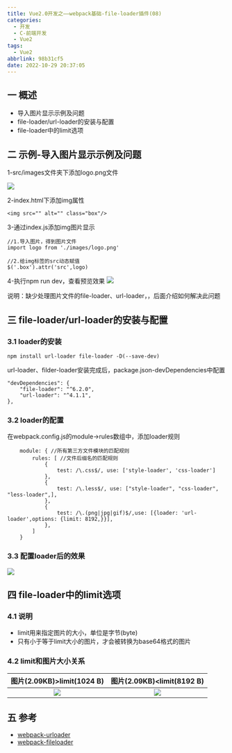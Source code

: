 ```yaml
---
title: Vue2.0开发之——webpack基础-file-loader插件(08)
categories:
  - 开发
  - C-前端开发
  - Vue2
tags:
  - Vue2
abbrlink: 98b31cf5
date: 2022-10-29 20:37:05
---
```

## 一 概述

* 导入图片显示示例及问题
* file-loader/url-loader的安装与配置
* file-loader中的limit选项

<!--more-->

## 二 示例-导入图片显示示例及问题

1-src/images文件夹下添加logo.png文件

![][1]

2-index.html下添加img属性

```
<img src="" alt="" class="box"/>
```

3-通过index.js添加img图片显示

```
//1.导入图片，得到图片文件
import logo from './images/logo.png'

//2.给img标签的src动态赋值
$('.box').attr('src',logo)
```

4-执行npm run dev，查看预览效果
![][2]

说明：缺少处理图片文件的file-loader、url-loader，，后面介绍如何解决此问题

## 三 file-loader/url-loader的安装与配置

### 3.1 loader的安装

```
npm install url-loader file-loader -D(--save-dev)
```

url-loader、filder-loader安装完成后，package.json-devDependencies中配置

```
"devDependencies": {
    "file-loader": "^6.2.0",
    "url-loader": "^4.1.1",
},
```

### 3.2 loader的配置

在webpack.config.js的module->rules数组中，添加loader规则

```
    module: { //所有第三方文件模块的匹配规则
        rules: [ //文件后缀名的匹配规则
            {
                test: /\.css$/, use: ['style-loader', 'css-loader']
            },
            {
                test: /\.less$/, use: ["style-loader", "css-loader", "less-loader",],
            },
            {
                test: /\.(png|jpg|gif)$/,use: [{loader: 'url-loader',options: {limit: 8192,}}],
            },
        ]
    }
```

### 3.3 配置loader后的效果
![][3]

## 四 file-loader中的limit选项

### 4.1 说明

* limit用来指定图片的大小，单位是字节(byte)
* 只有小于等于limit大小的图片，才会被转换为base64格式的图片

### 4.2 limit和图片大小关系

| 图片(2.09KB)>limit(1024 B) | 图片(2.09KB)<limit(8192 B) |
| :------------------------: | :------------------------: |
|           ![][4]           |           ![][5]           |

## 五 参考

* [webpack-urloader][00]
* [webpack-fileloader][01]


[00]:https://v4.webpack.js.org/loaders/url-loader/
[01]:https://v4.webpack.js.org/loaders/file-loader
[1]:https://cdn.staticaly.com/gh/PGzxc/CDN/master/blog-vue/vue02-08-images-logo-add.png
[2]:https://cdn.staticaly.com/gh/PGzxc/CDN/master/blog-vue/vue02-08-images-logo-run-dev-error.png
[3]:https://cdn.staticaly.com/gh/PGzxc/CDN/master/blog-vue/vue02-08-images-logo-run-dev-success.png
[4]:https://cdn.staticaly.com/gh/PGzxc/CDN/master/blog-vue/vue02-08-images-logo-limit-1.png
[5]:https://cdn.staticaly.com/gh/PGzxc/CDN/master/blog-vue/vue02-08-images-logo-limit-2.png